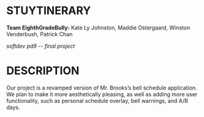 # STUYTINERARY

**Team EighthGradeBully:** Kate Ly Johnston, Maddie Ostergaard, Winston Venderbush, Patrick Chan

*softdev pd9 -- final project*


# DESCRIPTION

Our project is a revamped version of Mr. Brooks’s bell schedule application. We plan to make it more aesthetically pleasing, as well as adding more user functionality, such as personal schedule overlay, bell warnings, and A/B days.
